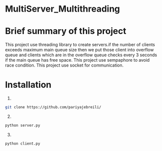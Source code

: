 # MultiServer_Multithreading
# Brief summary of this project
This project use threading library to create servers.if the number of clients exceeds maximum main queue size then we put those client into overflow queue and clients which are in the overflow queue checks every 3 seconds if the main queue has free space.
This project use sempaphore to avoid race condition.
This project use socket for communication.

# Installation
1.
```bash
git clone https://github.com/pariyajebreili/
```
2.
```bash
python server.py
```
3.
```bash
python client.py
```
    